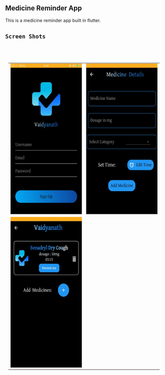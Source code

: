## Medicine Reminder App


This is a medicine reminder app built in flutter.

## `Screen Shots`

<table style= padding:10px">
<table style="padding:10px">
  <tr>
    <td>  <img src="https://github.com/Simran-Sunil/Medicine-Reminder-flutter/blob/master/screenshots/login.jpeg"  alt="1" width = 300px height = 480px ></td>
    <td> 
         <img src="https://github.com/Simran-Sunil/Medicine-Reminder-flutter/blob/master/screenshots/add_med.jpeg"  alt="1" width = 300px height = 480px ></td>
   
  </tr>
  <br>
  <tr>
    <td>  <img src="https://github.com/Simran-Sunil/Medicine-Reminder-flutter/blob/master/screenshots/remind.jpeg"  alt="1" width = 300px height = 480px ></td>
   
  </tr>
  
  
</table>

